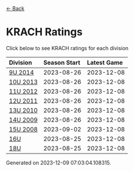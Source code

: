 [<- Back](../readme.md)
# KRACH Ratings
Click below to see KRACH ratings for each division

| Division | Season Start | Latest Game |
| :-- | :-- | :-- |
| [9U 2014](9U-2014-ratings.md) | 2023-08-26 | 2023-12-08 |
| [10U 2013](10U-2013-ratings.md) | 2023-08-26 | 2023-12-08 |
| [11U 2012](11U-2012-ratings.md) | 2023-08-26 | 2023-12-08 |
| [12U 2011](12U-2011-ratings.md) | 2023-08-26 | 2023-12-08 |
| [13U 2010](13U-2010-ratings.md) | 2023-08-26 | 2023-12-08 |
| [14U 2009](14U-2009-ratings.md) | 2023-08-26 | 2023-12-08 |
| [15U 2008](15U-2008-ratings.md) | 2023-09-02 | 2023-12-08 |
| [16U](16U-ratings.md) | 2023-08-25 | 2023-12-08 |
| [18U](18U-ratings.md) | 2023-08-25 | 2023-12-08 |

Generated on 2023-12-09 07:03:04.108315.
